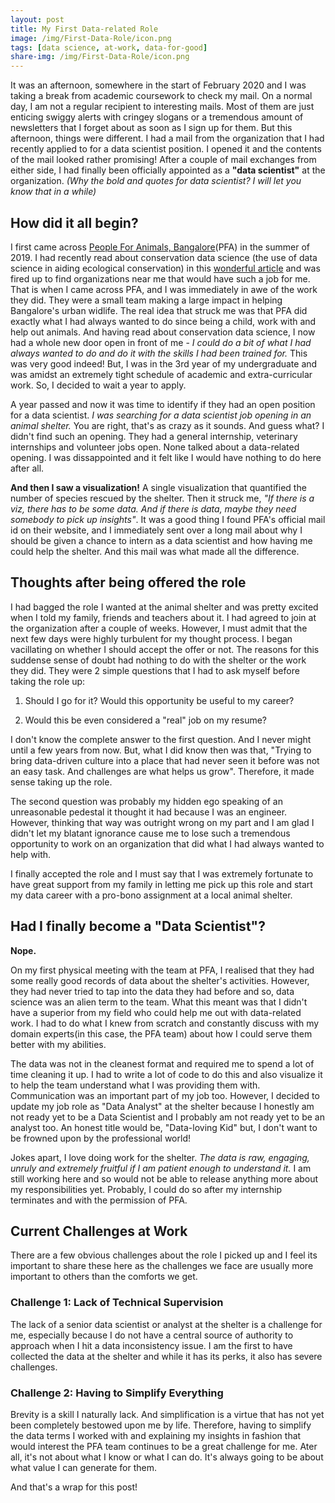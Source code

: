 ```yaml
---
layout: post
title: My First Data-related Role
image: /img/First-Data-Role/icon.png
tags: [data science, at-work, data-for-good]
share-img: /img/First-Data-Role/icon.png
---
```


It was an afternoon, somewhere in the start of February 2020 and I was taking a break from academic coursework to check my mail. On a normal day, I am not a regular recipient to interesting mails. Most of them are just enticing swiggy alerts with cringey slogans or a tremendous amount of newsletters that I forget about as soon as I sign up for them. But this afternoon, things were different. I had a mail from the organization that I had recently applied to for a data scientist position. I opened it and the contents of the mail looked rather promising! After a couple of mail exchanges from either side, I had finally been officially appointed as a **"data scientist"** at the organization. *(Why the bold  and quotes for data scientist? I will let you know that in a while)*

## How did it all begin?

I first came across [People For Animals, Bangalore](http://peopleforanimalsbangalore.org/index.php)(PFA) in the summer of 2019. I had recently read about conservation data science (the use of data science in aiding ecological conservation) in this [wonderful article](https://www.paulallen.com/wildlife/data-for-good-a-growing-trend-in-global-conservation) and was fired up to find organizations near me that would have such a job for me. That is when I came across PFA, and I was immediately in awe of the work they did. They were a small team making a large impact in helping Bangalore's urban widlife. The real idea that struck me was that PFA did exactly what I had always wanted to do since being a child, work with and help out animals. And having read about conservation data science, I now had a whole new door open in front of me - *I could do a bit of what I had always wanted to do and do it with the skills I had been trained for.* This was very good indeed! But, I was in the 3rd year of my undergraduate and was amidst an extremely tight schedule of academic and extra-curricular work. So, I decided to wait a year to apply.

A year passed and now it was time to identify if they had an open position for a data scientist. *I was searching for a data scientist job opening in an animal shelter.* You are right, that's as crazy as it sounds. And guess what? I didn't find such an opening. They had a general internship, veterinary internships and volunteer jobs open. None talked about a data-related opening. I was dissappointed and it felt like I would have nothing to do here after all. 

**And then I saw a visualization!** A single visualization that quantified the number of species rescued by the shelter. Then it struck me, *"If there is a viz, there has to be some data. And if there is data, maybe they need somebody to pick up insights"*. It was a good thing I found PFA's official mail id on their website, and I immediately sent over a long mail about why I should be given a chance to intern as a data scientist and how having me could help the shelter. And this mail was what made all the difference.

## Thoughts after being offered the role

I had bagged the role I wanted at the animal shelter and was pretty excited when I told my family, friends and teachers about it. I had agreed to join at the organization after a couple of weeks. However, I must admit that the next few days were highly turbulent for my thought process. I began vacillating on whether I should accept the offer or not. The reasons for this suddense sense of doubt had nothing to do with the shelter or the work they did. They were 2 simple questions that I had to ask myself before taking the role up:

1. Should I go for it? Would this opportunity be useful to my career?

2. Would this be even considered a "real" job on my resume?

I don't know the complete answer to the first question. And I never might until a few years from now. But, what I did know then was that, "Trying to bring data-driven culture into a place that had never seen it before was not an easy task. And challenges are what helps us grow". Therefore, it made sense taking up the role.

The second question was probably my hidden ego speaking of an unreasonable pedestal it thought it had because I was an engineer. However, thinking that way was outright wrong on my part and I am glad I didn't let my blatant ignorance cause me to lose such a tremendous opportunity to work on an organization that did what I had always wanted to help with.

I finally accepted the role and I must say that I was extremely fortunate to have great support from my family in letting me pick up this role and start my data career with a pro-bono assignment at a local animal shelter. 

## Had I finally become a "Data Scientist"?

**Nope.** 

On my first physical meeting with the team at PFA, I realised that they had some really good records of data about the shelter's activities. However, they had never tried to tap into the data they had before and so, data science was an alien term to the team. What this meant was that I didn't have a superior from my field who could help me out with data-related work. I had to do what I knew from scratch and constantly discuss with my domain experts(in this case, the PFA team) about how I could serve them better with my abilities. 

The data was not in the cleanest format and required me to spend a lot of time cleaning it up. I had to write a lot of code to do this and also visualize it to help the team understand what I was providing them with. Communication was an important part of my job too. However, I decided to update my job role as "Data Analyst" at the shelter because I honestly am not ready yet to be a Data Scientist and I probably am not ready yet to be an analyst too. An honest title would be, "Data-loving Kid" but, I don't want to be frowned upon by the professional world! 

Jokes apart, I love doing work for the shelter. *The data is raw, engaging, unruly and extremely fruitful if I am patient enough to understand it.* I am still working here and so would not be able to release anything more about my responsibilities yet. Probably, I could do so after my internship terminates and with the permission of PFA. 

## Current Challenges at Work

There are a few obvious challenges about the role I picked up and I feel its important to share these here as the challenges we face are usually more important to others than the comforts we get.

### Challenge 1: Lack of Technical Supervision

The lack of a senior data scientist or analyst at the shelter is a challenge for me, especially because I do not have a central source of authority to approach when I hit a data inconsistency issue. I am the first to have collected the data at the shelter and while it has its perks, it also has severe challenges.

### Challenge 2: Having to Simplify Everything

Brevity is a skill I naturally lack. And simplification is a virtue that has not yet been completely bestowed upon me by life. Therefore, having to simplify the data terms I worked with and explaining my insights in fashion that would interest the PFA team continues to be a great challenge for me. Ater all, it's not about what I know or what I can do. It's always going to be about what value I can generate for them.

And that's a wrap for this post!
